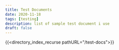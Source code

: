 ```yaml
---
title: Test Documents
date: 2020-11-18
tags: [testing]
description: list of sample test document i use
draft: false
---
```


{{<directory_index_recurse pathURL="/test-docs">}}